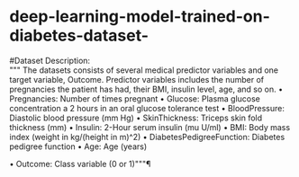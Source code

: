 # deep-learning-model-trained-on-diabetes-dataset-


#Dataset Description:  
""" The datasets consists of several medical predictor variables and one target variable, Outcome. Predictor variables includes the number of pregnancies the patient has had, their BMI, insulin level, age, and so on. • Pregnancies: Number of times pregnant • Glucose: Plasma glucose concentration a 2 hours in an oral glucose tolerance test • BloodPressure: Diastolic blood pressure (mm Hg) • SkinThickness: Triceps skin fold thickness (mm) • Insulin: 2-Hour serum insulin (mu U/ml) • BMI: Body mass index (weight in kg/(height in m)^2) • DiabetesPedigreeFunction: Diabetes pedigree function • Age: Age (years)

• Outcome: Class variable (0 or 1)"""¶
